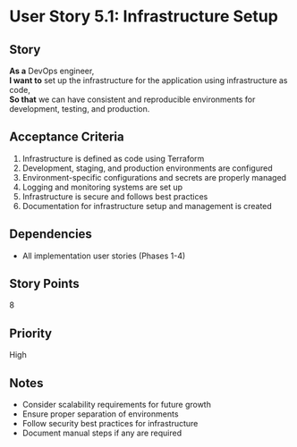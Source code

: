 # User Story 5.1: Infrastructure Setup

## Story
**As a** DevOps engineer,  
**I want to** set up the infrastructure for the application using infrastructure as code,  
**So that** we can have consistent and reproducible environments for development, testing, and production.

## Acceptance Criteria
1. Infrastructure is defined as code using Terraform
2. Development, staging, and production environments are configured
3. Environment-specific configurations and secrets are properly managed
4. Logging and monitoring systems are set up
5. Infrastructure is secure and follows best practices
6. Documentation for infrastructure setup and management is created

## Dependencies
- All implementation user stories (Phases 1-4)

## Story Points
8

## Priority
High

## Notes
- Consider scalability requirements for future growth
- Ensure proper separation of environments
- Follow security best practices for infrastructure
- Document manual steps if any are required
